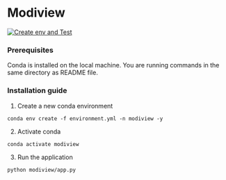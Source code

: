 # Modiview

[![Create env and Test](https://github.com/jaroslav-zukov/modiview/actions/workflows/build.yml/badge.svg?branch=master)](https://github.com/jaroslav-zukov/modiview/actions/workflows/build.yml)

### Prerequisites
Conda is installed on the local machine. You are running commands in the same directory as README file. 

### Installation guide
1. Create a new conda environment
```
conda env create -f environment.yml -n modiview -y
```
2. Activate conda 
```
conda activate modiview
```
3. Run the application
```
python modiview/app.py
```
